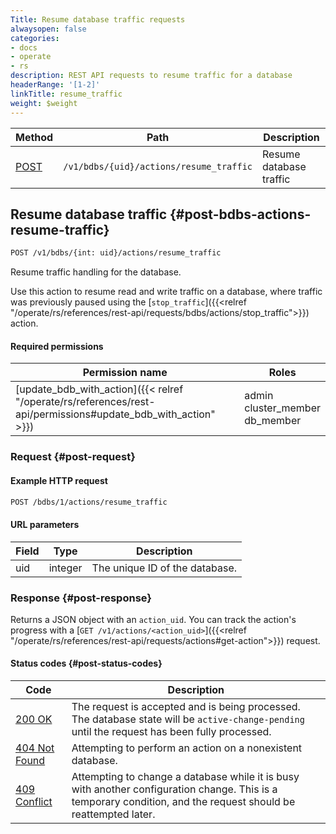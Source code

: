 ```yaml
---
Title: Resume database traffic requests
alwaysopen: false
categories:
- docs
- operate
- rs
description: REST API requests to resume traffic for a database
headerRange: '[1-2]'
linkTitle: resume_traffic
weight: $weight
---
```


| Method | Path | Description |
|--------|------|-------------|
| [POST](#post-bdbs-actions-resume-traffic) | `/v1/bdbs/{uid}/actions/resume_traffic` | Resume database traffic |

## Resume database traffic {#post-bdbs-actions-resume-traffic}

```sh
POST /v1/bdbs/{int: uid}/actions/resume_traffic
```

Resume traffic handling for the database.

Use this action to resume read and write traffic on a database, where traffic was previously paused using the [`stop_traffic`]({{<relref "/operate/rs/references/rest-api/requests/bdbs/actions/stop_traffic">}}) action.

#### Required permissions

| Permission name | Roles |
|-----------------|-------|
| [update_bdb_with_action]({{< relref "/operate/rs/references/rest-api/permissions#update_bdb_with_action" >}}) | admin<br />cluster_member<br />db_member |

### Request {#post-request}

#### Example HTTP request

```sh
POST /bdbs/1/actions/resume_traffic
```

#### URL parameters

| Field | Type | Description |
|-------|------|-------------|
| uid | integer | The unique ID of the database. |

### Response {#post-response}

Returns a JSON object with an `action_uid`. You can track the action's progress with a [`GET /v1/actions/<action_uid>`]({{<relref "/operate/rs/references/rest-api/requests/actions#get-action">}}) request.

#### Status codes {#post-status-codes}

| Code | Description |
|------|-------------|
| [200 OK](https://www.rfc-editor.org/rfc/rfc9110.html#name-200-ok) | The request is accepted and is being processed. The database state will be `active-change-pending` until the request has been fully processed. |
| [404 Not Found](https://www.rfc-editor.org/rfc/rfc9110.html#name-404-not-found) | Attempting to perform an action on a nonexistent database. |
| [409 Conflict](https://www.rfc-editor.org/rfc/rfc9110.html#name-409-conflict) | Attempting to change a database while it is busy with another configuration change. This is a temporary condition, and the request should be reattempted later. |
